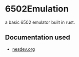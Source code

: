 # 6502Emulation
a basic 6502 emulator built in rust.

## Documentation used
- [nesdev.org](https://www.nesdev.org/obelisk-6502-guide/)